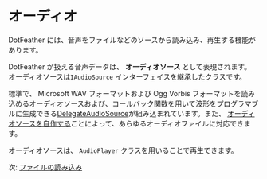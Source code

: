 # オーディオ

DotFeather には、音声をファイルなどのソースから読み込み、再生する機能があります。

DotFeather が扱える音声データは、 **オーディオソース** として表現されます。 オーディオソースは`IAudioSource` インターフェイスを継承したクラスです。

標準で、 Microsoft WAV フォーマットおよび Ogg Vorbis フォーマットを読み込めるオーディオソースおよび、コールバック関数を用いて波形をプログラマブルに生成できる[DelegateAudioSource](audio/delegate.md)が組み込まれています。また、 [オーディオソースを自作する](plugin/audiosource.md)ことによって、あらゆるオーディオファイルに対応できます。

オーディオソースは、 `AudioPlayer` クラスを用いることで再生できます。

次: [ファイルの読み込み](audio/load.md)
